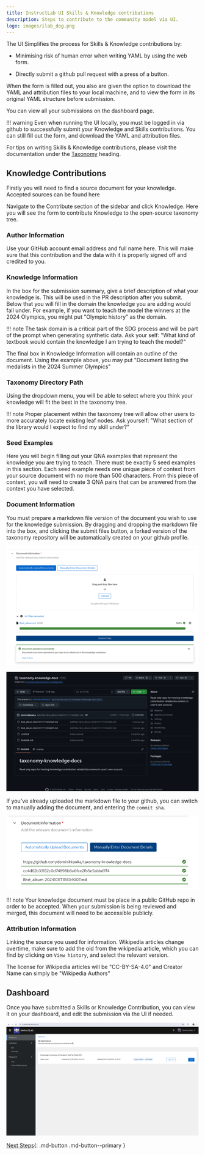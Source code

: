 ```yaml
---
title: InstructLab UI Skills & Knowledge contributions
description: Steps to contribute to the community model via UI.
logo: images/ilab_dog.png
---
```


The UI Simplifies the process for Skills & Knowledge contributions by:

* Minimising risk of human error when writing YAML by using the web form. 

* Directly submit a github pull request with a press of a button.

When the form is filled out, you also are given the option to download the YAML and attribution files to your local machine, and to view the form in its original YAML structure before submission.

You can view all your submissions on the dashboard page.

!!! warning
    Even when running the UI locally, you must be logged in via github to successfully submit your Knowledge and Skills contributions. You can still fill out the form, and download the YAML and attribution files.

For tips on writing Skills & Knowledge contributions, please visit the documentation under the [Taxonomy](/taxonomy/) heading.

## Knowledge Contributions

Firstly you will need to find a source document for your knowledge. Accepted sources can be found here

Navigate to the Contribute section of the sidebar and click Knowledge. Here you will see the form to contribute Knowledge to the open-source taxonomy tree.

### Author Information

Use your GitHub account email address and full name here. This will make sure that this contribution and the data with it is properly signed off and credited to you.

### Knowledge Information

In the box for the submission summary, give a brief description of what your knowledge is. This will be used in the PR description after you submit. Below that you will fill in the domain the knowledge you are adding would fall under. For example, if you want to teach the model the winners at the 2024 Olympics, you might put "Olympic history" as the domain.

!!! note The task domain is a critical part of the SDG process and will be part of the prompt when generating synthetic data. Ask your self: "What kind of textbook would contain the knowledge I am trying to teach the model?"

The final box in Knowledge Information will contain an outline of the document. Using the example above, you may put "Document listing the medalists in the 2024 Summer Olympics"

### Taxonomy Directory Path

Using the dropdown menu, you will be able to select where you think your knowledge will fit the best in the taxonomy tree.

!!! note Proper placement within the taxonomy tree will allow other users to more accurately locate existing leaf nodes. Ask yourself: "What section of the library would I expect to find my skill under?"

### Seed Examples

Here you will begin filling out your QNA examples that represent the knowledge you are trying to teach. There must be exactly 5 seed examples in this section. Each seed example needs one unique piece of context from your source document with no more than 500 characters. From this piece of context, you will need to create 3 QNA pairs that can be answered from the context you have selected.

### Document Information

You must prepare a markdown file version of the document you wish to use for the knowledge submission. By dragging and dropping the markdown file into the box, and clicking the submit files button, a forked version of the taxonomy repository will be automatically created on your github profile. 

![UI Knowledge Document Information](../images/user-interface/ui_knowledge_document_info.png)

![Forked Repository Showcase](../images//user-interface/ui_knowledge_repo_created.png)

If you've already uploaded the markdown file to your github, you can switch to manually adding the document, and entering the `commit sha`.

![UI Knowledge Document Manual Information](../images/user-interface/ui_knowledge_document_manual_info.png)

!!! note Your knowledge document must be place in a public GitHub repo in order to be accepted. When your submission is being reviewed and merged, this document will need to be accessible publicly.


### Attribution Information

Linking the source you used for information. Wikipedia articles change overtime, make sure to add the oid from the wikipedia article, which you can find by clicking on `View history`, and select the relevant version. 

The license for Wikipedia articles will be "CC-BY-SA-4.0" and Creator Name can simply be "Wikipedia Authors"

## Dashboard

Once you have submitted a Skills or Knowledge Contribution, you can view it on your dashboard, and edit the submission via the UI if needed.

![UI Dashboard With Contribution](../images/user-interface/ui_dashboard_with_submission.png)

[Next Steps](/user-interface/skills_contributions/){: .md-button .md-button--primary }